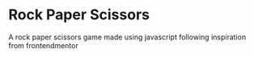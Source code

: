 # Rock Paper Scissors
A rock paper scissors game made using javascript following inspiration from frontendmentor
